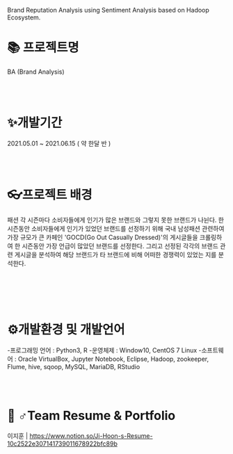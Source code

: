 Brand Reputation Analysis using Sentiment Analysis based on Hadoop Ecosystem.

📚 프로젝트명
===============
BA (Brand Analysis)

<br />
<br />

✨개발기간
==============
2021.05.01 ~ 2021.06.15 ( 약 한달 반 )

<br />
<br />

👓프로젝트 배경
==============
패션 각 시즌마다 소비자들에게 인기가 많은 브랜드와 그렇지 못한 브랜드가 나뉜다. 한 시즌동안 소비자들에게 인기가 있었던 브랜드를 선정하기 위해 국내 남성패션 관련하여 가장 규모가 큰 카페인 'GOCD(Go Out Casually Dressed)'의 게시글들을 크롤링하여 한 시즌동안 가장 언급이 많았던 브랜드를 선정한다. 그리고 선정된 각각의 브랜드 관련 게시글을 분석하여 해당 브랜드가 타 브랜드에 비해 어떠한 경쟁력이 있었는 지를 분석한다.

<br />
<br />



<br />
<br />


⚙개발환경 및 개발언어
==================
-프로그래밍 언어 : Python3, R
-운영체제 : Window10, CentOS 7 Linux
-소프트웨어 : Oracle VirtualBox, Jupyter Notebook, Eclipse, Hadoop, zookeeper, Flume, hive, sqoop, MySQL, MariaDB, RStudio

<br />
<br />


🤼 ♂Team Resume & Portfolio
==================
이지훈 | https://www.notion.so/Ji-Hoon-s-Resume-10c2522e307141739011678922bfc89b  

